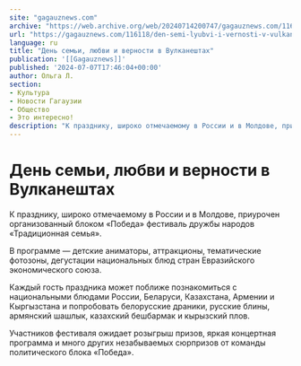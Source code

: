 ```yaml
---
site: "gagauznews.com"
archive: "https://web.archive.org/web/20240714200747/gagauznews.com/116118/den-semi-lyubvi-i-vernosti-v-vulkaneshtah.html"
url: "https://gagauznews.com/116118/den-semi-lyubvi-i-vernosti-v-vulkaneshtah.html"
language: ru
title: "День семьи, любви и верности в Вулканештах"
publication: '[[Gagauznews]]'
published: '2024-07-07T17:46:04+00:00'
author: Ольга Л.
section:
- Культура
- Новости Гагаузии
- Общество
- Это интересно!
description: "К празднику, широко отмечаемому в России и в Молдове, приурочен организованный блоком «Победа» фестиваль дружбы народов «Традиционная семья». В программе — детские аниматоры, аттракционы, тематические фотозоны, дегустации национальных блюд стран Евразийского экономического союза. Каждый гость праздника может поближе познакомиться с национальными блюдами России, Беларуси, Казахстана, Армении и Кыргызстана и попробовать белорусские драники, русские блины, армянский шашлык, казахский бешбармак и кырызский плов. Участников фестиваля ожидает розыгрыш призов, яркая концертная программа и много других незабываемых сюрпризов от команды политического блока «Победа»."
---
```


# День семьи, любви и верности в Вулканештах

К празднику, широко отмечаемому в России и в Молдове, приурочен организованный блоком «Победа» фестиваль дружбы народов «Традиционная семья».

В программе — детские аниматоры, аттракционы, тематические фотозоны, дегустации национальных блюд стран Евразийского экономического союза.

Каждый гость праздника может поближе познакомиться с национальными блюдами России, Беларуси, Казахстана, Армении и Кыргызстана и попробовать белорусские драники, русские блины, армянский шашлык, казахский бешбармак и кырызский плов.

Участников фестиваля ожидает розыгрыш призов, яркая концертная программа и много других незабываемых сюрпризов от команды политического блока «Победа».